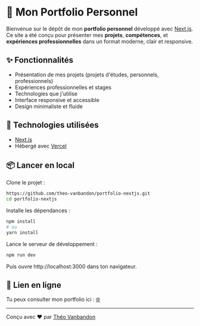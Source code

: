 # 💼 Mon Portfolio Personnel

Bienvenue sur le dépôt de mon **portfolio personnel** développé avec [Next.js](https://nextjs.org). Ce site a été conçu pour présenter mes **projets**, **compétences**, et **expériences professionnelles** dans un format moderne, clair et responsive.

## ✨ Fonctionnalités

- Présentation de mes projets (projets d'études, personnels, professionnels)
- Expériences professionnelles et stages
- Technologies que j'utilise
- Interface responsive et accessible
- Design minimaliste et fluide

## 🚀 Technologies utilisées

- [Next.js](https://nextjs.org/)
- Hébergé avec [Vercel](https://vercel.com/)

## 📦 Lancer en local

Clone le projet :

```bash
https://github.com/theo-vanbandon/portfolio-nextjs.git
cd portfolio-nextjs
```

Installe les dépendances :

```bash
npm install
# ou
yarn install
```

Lance le serveur de développement :

```bash
npm run dev
```

Puis ouvre http://localhost:3000 dans ton navigateur.

## 🔗 Lien en ligne

Tu peux consulter mon portfolio ici : [🌐](https://theo-vanbandon.vercel.app/)

---

Conçu avec ❤️ par [Théo Vanbandon](https://github.com/theo-vanbandon)